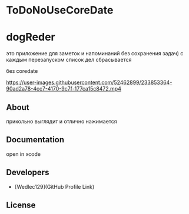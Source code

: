 # ToDoNoUseCoreDate
# dogReder

это приложение для заметок и напоминаний без сохранения задач)
с каждым перезапуском список дел сбрасывается

без coredate

<p align="center">



https://user-images.githubusercontent.com/52462899/233853364-90ad2a78-4cc7-4170-9c7f-177ca15c8472.mp4



</p>













## About

прикольно выглядит и отлично нажимается

## Documentation

open in xcode 

## Developers

- [Wedlec129](GitHub Profile Link)

## License

